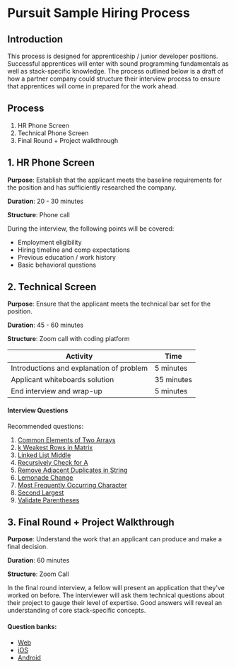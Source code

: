 # Pursuit Sample Hiring Process

## Introduction

This process is designed for apprenticeship / junior developer positions.  Successful apprentices will enter with sound programming fundamentals as well as stack-specific knowledge.  The process outlined below is a draft of how a partner company could structure their interview process to ensure that apprentices will come in prepared for the work ahead.

## Process

1. HR Phone Screen
1. Technical Phone Screen
1. Final Round + Project walkthrough


## 1. HR Phone Screen

**Purpose**:  Establish that the applicant meets the baseline requirements for the position and has sufficiently researched the company.

**Duration**: 20 - 30 minutes

**Structure**: Phone call

During the interview, the following points will be covered:

- Employment eligibility
- Hiring timeline and comp expectations
- Previous education / work history
- Basic behavioral questions

## 2. Technical Screen

**Purpose**: Ensure that the applicant meets the technical bar set for the position.

**Duration**: 45 - 60 minutes

**Structure**: Zoom call with coding platform

| Activity  | Time |
| --- | --- |
| Introductions and explanation of problem | 5 minutes |
| Applicant whiteboards solution | 35 minutes |
| End interview and wrap-up | 5 minutes |


#### Interview Questions

Recommended questions:

1. [Common Elements of Two Arrays](./technical-screen-questions/commonElementsOfTwoArrays.md)
1. [k Weakest Rows in Matrix](./technical-screen-questions/kWeakestRowsInMatrix.md)
1. [Linked List Middle](./technical-screen-questions/middleOfLinkedList.md)
1. [Recursively Check for A](./technical-screen-questions/recursivelyCheckForA.md)
1. [Remove Adjacent Duplicates in String](./technical-screen-questions/adjacentDuplicatesInString.md)
1. [Lemonade Change](./technical-screen-questions/lemonadeChange.md)
1. [Most Frequently Occurring Character](./technical-screen-questions/mostFrequentChar.md)
1. [Second Largest](./technical-screen-questions/secondLargest.md)
1. [Validate Parentheses](technical-screen-questions/validateParentheses.md)

## 3. Final Round + Project Walkthrough

**Purpose**:  Understand the work that an applicant can produce and make a final decision.

**Duration**: 60 minutes

**Structure**: Zoom Call

In the final round interview, a fellow will present an application that they've worked on before.  The interviewer will ask them technical questions about their project to gauge their level of expertise.  Good answers will reveal an understanding of core stack-specific concepts.

#### Question banks:

- [Web](./project-walkthrough-questions/Web/web-questions.md)
- [iOS](./project-walkthrough-questions/iOS/ios-questions.md)
- [Android](./project-walkthrough-questions/Android/android-questions.md)

